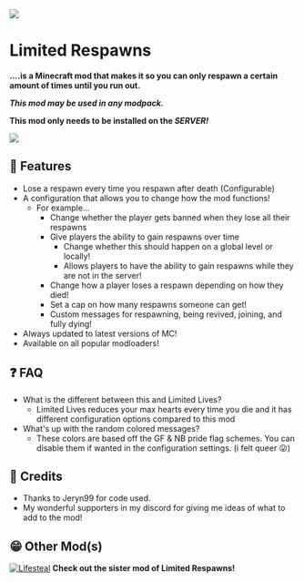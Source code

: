 <img src="https://i.imgur.com/m7HTrr8.png">

# Limited Respawns
**....is a Minecraft mod that makes it so you can only respawn a certain amount of times until you run out.**

***This mod may be used in any modpack.***

**This mod only needs to be installed on the _SERVER!_**

<img src="https://i.imgur.com/Z7KSGQS.gif">

## 🤔 Features
- Lose a respawn every time you respawn after death (Configurable)
- A configuration that allows you to change how the mod functions!
  - For example...
    - Change whether the player gets banned when they lose all their respawns
    - Give players the ability to gain respawns over time
      - Change whether this should happen on a global level or locally!
      - Allows players to have the ability to gain respawns while they are not in the server!
    - Change how a player loses a respawn depending on how they died!
    - Set a cap on how many respawns someone can get!
    - Custom messages for respawning, being revived, joining, and fully dying!
- Always updated to latest versions of MC!
- Available on all popular modloaders!

## ❓ FAQ
- What is the different between this and Limited Lives?
  - Limited Lives reduces your max hearts every time you die and it has different configuration options compared to this mod
- What's up with the random colored messages?
  - These colors are based off the GF & NB pride flag schemes. You can disable them if wanted in the configuration settings. (i felt queer 😛)

## 👏 Credits
- Thanks to Jeryn99 for code used.
- My wonderful supporters in my discord for giving me ideas of what to add to the mod!


## 😁 Other Mod(s)
[![Lifesteal](https://i.imgur.com/rvnyecq.png)](https://github.com/MianReplicate/Lifesteal)
**Check out the sister mod of Limited Respawns!**